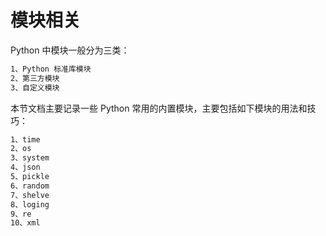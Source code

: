# 模块相关

Python 中模块一般分为三类：

```bash
1、Python 标准库模块
2、第三方模块
3、自定义模块
```

本节文档主要记录一些 Python 常用的内置模块，主要包括如下模块的用法和技巧：

```bash
1、time
2、os
3、system
4、json
5、pickle
6、random
7、shelve
8、loging
9、re
10、xml
```

